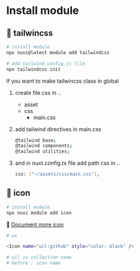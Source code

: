 # Install module

## 💩 tailwincss
```bash
# install module
npx nuxi@latest module add tailwindcss

# add tailwind.config.js file
npx tailwindcss init
```

If you want to make tailwincss class in global

1. create file css in ..

    - asset
    - css
        - main.css

2. add tailwind directives in main.css
    ```bash
    @tailwind base;
    @tailwind components;
    @tailwind utilities;
    ```
3. and in nuxt.config.ts file add path css in ..
    ```bash
    css: ["~/assets/css/main.css"],
    ```

## 💩 icon

```bash
# install module
npx nuxi module add icon
```

🔗 [Document more icon](https://icones.js.org/)

```bash
# ex

<Icon name="uil:github" style="color: black" />

# uil is collection name
# before : icon name
```